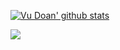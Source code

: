 <a href="https://github.com/doanthevu1910"><img align="center" src="https://github-readme-stats.vercel.app/api?username=doanthevu1910&count_private=true&show_icons=true&theme=onedark" alt="Vu Doan' github stats" /></a>

<a href="https://github.com/doanthevu1910"><img align="center" src="https://github-readme-stats.vercel.app/api/top-langs/?username=doanthevu1910&hide=html,css,jupyter%20notebook&layout=compact&theme=onedark" /></a>
